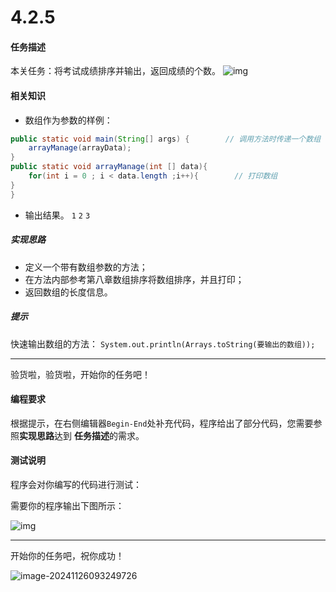 # 4.2.5

#### 任务描述

本关任务：将考试成绩排序并输出，返回成绩的个数。 ![img](https://data.educoder.net/api/attachments/ZncyZjJWK1ExaVpMUlNrR2ZjVVNCUT09)

#### 相关知识

- 数组作为参数的样例：

```java
public static void main(String[] args) {        // 调用方法时传递一个数组     int [] arrayData = {1 ,2 ,3 };   
	arrayManage(arrayData);   
} 
public static void arrayManage(int [] data){     
	for(int i = 0 ; i < data.length ;i++){        // 打印数组        		System.out.println(data[i]);     
}
}
```

- 输出结果。 `1` `2` `3`

##### 实现思路

- 定义一个带有数组参数的方法；
- 在方法内部参考第八章数组排序将数组排序，并且打印；
- 返回数组的长度信息。

##### 提示

快速输出数组的方法： `System.out.println(Arrays.toString(要输出的数组));`

------

验货啦，验货啦，开始你的任务吧！

#### 编程要求

根据提示，在右侧编辑器`Begin-End`处补充代码，程序给出了部分代码，您需要参照**实现思路**达到 **任务描述**的需求。

#### 测试说明

程序会对你编写的代码进行测试：

需要你的程序输出下图所示：

![img](https://data.educoder.net/api/attachments/ZncyZjJWK1ExaVpMUlNrR2ZjVVNCUT09)

------

开始你的任务吧，祝你成功！

![image-20241126093249726](C:\Users\湛先生\AppData\Roaming\Typora\typora-user-images\image-20241126093249726.png)
